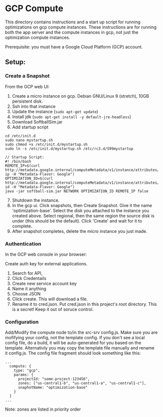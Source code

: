 # GCP Compute

This directory contains instructions and a start up script for running optimizations on gcp compute instances. These
instructions are for running both the app server and the compute instances in gcp, not just the optimization compute instances.

Prerequisite: you must have a Google Cloud Platform (GCP) account.

## Setup:

### Create a Snapshot

From the GCP web UI:

1. Create a micro instance on gcp. Debian GNU/Linux 9 (stretch), 10GB persistent disk.
2. Ssh into that instance
3. Update the instance (`sudo apt-get update`)
4. Install jdk (`sudo apt-get install -y default-jre-headless`)
5. Download SoftballSim.jar
6. Add startup script

```
cd /etc/init.d
sudo nano mystartup.sh
sudo chmod +x /etc/init.d/mystartup.sh
sudo ln -s /etc/init.d/mystartup.sh /etc/rc3.d/S99mystartup

// Startup Script:
#! /bin/bash
REMOTE_IP=$(curl http://metadata.google.internal/computeMetadata/v1/instance/attributes/remote-ip -H "Metadata-Flavor: Google")
OPTIMIZATION_ID=$(curl http://metadata.google.internal/computeMetadata/v1/instance/attributes/optimization-id -H "Metadata-Flavor: Google")
java -jar softball-sim.jar NETWORK OPTIMIZATION_ID REMOTE_IP false
```

7. Shutdown the instance.
8. In the gcp ui. Click snapshots, then Create Snapshot. Give it the name 'optimization-base'. Select the disk you attached to the instance you created above. Select regional, then the same region the source disk is under (this should be the default). Click 'Create' and wait for it to complete.
9. After snapshot completes, delete the micro instance you just made.

### Authentication

In the GCP web console in your browser:

Create auth key for external applications.

1. Search for API,
2. Click Credentails
3. Create new service account key
4. Name it anything
5. Choose JSON
6. Click create. This will download a file.
7. Rename it to cred.json. Put cred.json in this project's root directory. This is a secret! Keep it out of soruce control.

### Configuration

Add/Modify the compute node to/in the src-srv config.js. Make sure you are mofifying your config, not the template config. If you don't see a local config file, do a build, it will be auto-generated for you based on the template. Alternativly you may copy the template file manually and rename it config.js. The config file fragment should look something like this:

```
...
  compute: {
    type: "gcp",
    params: {
      projectId: "some-project-123456",
      zones: ["us-central1-b", "us-central1-a", "us-central1-c"],
      snaphotName: "optimization-base"
    }
  }
...
```

Note: zones are listed in priority order
